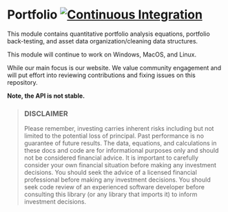 # Portfolio [![Continuous Integration](https://github.com/portfoliotree/portfolio/actions/workflows/go.yml/badge.svg)](https://github.com/portfoliotree/portfolio/actions/workflows/go.yml)

This module contains quantitative portfolio analysis equations, portfolio back-testing, and asset data organization/cleaning data structures.

This module will continue to work on Windows, MacOS, and Linux.

While our main focus is our website.
We value community engagement and will put effort into reviewing contributions and fixing issues on this repository.

**Note, the API is not stable.**

> ### DISCLAIMER
> Please remember, investing carries inherent risks including but not limited to the potential loss of principal. Past performance is no guarantee of future results. The data, equations, and calculations in these docs and code are for informational purposes only and should not be considered financial advice. It is important to carefully consider your own financial situation before making any investment decisions. You should seek the advice of a licensed financial professional before making any investment decisions. You should seek code review of an experienced software developer before consulting this library (or any library that imports it) to inform investment decisions.

